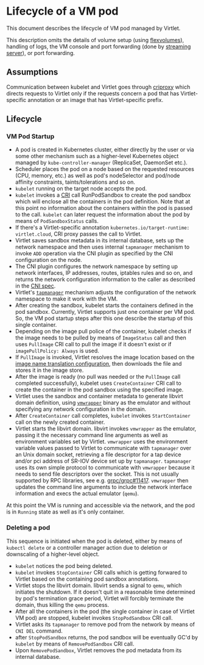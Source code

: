 # Lifecycle of a VM pod

This document describes the lifecycle of VM pod managed by Virtlet.

This description omits the details of volume setup (using
[flexvolumes](https://kubernetes.io/docs/concepts/storage/volumes/#flexvolume)),
handling of logs, the VM console and port forwarding (done by
[streaming server](https://github.com/Equinix/virtlet/tree/master/pkg/stream)),
 or port forwarding.

## Assumptions

Communication between kubelet and Virtlet goes through [criproxy](https://github.com/Mirantis/criproxy)
which directs requests to Virtlet only if the requests concern a pod that has
Virtlet-specific annotation or an image that has Virtlet-specific prefix.

## Lifecycle

### VM Pod Startup

 * A pod is created in Kubernetes cluster, either directly by the user or via
   some other mechanism such as a higher-level Kubernetes object managed by
   `kube-controller-manager` (ReplicaSet, DaemonSet etc.).
 * Scheduler places the pod on a node based on the requested resources
   (CPU, memory, etc.) as well as pod's nodeSelector and pod/node affinity
   constraints, taints/tolerations and so on.
 * `kubelet` running on the target node accepts the pod.
 * `kubelet` invokes a [CRI](https://github.com/kubernetes/community/blob/master/contributors/devel/sig-node/container-runtime-interface.md)
   call RunPodSandbox to create the pod sandbox which
   will enclose all the containers in the pod definition. Note that at this
   point no information about the containers within the pod is passed
   to the call. `kubelet` can later request the information about the pod
   by means of `PodSandboxStatus` calls.
 * If there's a Virtlet-specific annotation `kubernetes.io/target-runtime: virtlet.cloud`,
   CRI proxy passes the call to Virtlet.
 * Virtlet saves sandbox metadata in its internal database, sets up the
   network namespace and then uses internal `tapmanager` mechanism to invoke
   `ADD` operation via the CNI plugin as specified by the
   CNI configuration on the node.
 * The CNI plugin configures the network namespace by setting up
   network interfaces, IP addresses, routes, iptables rules and so on,
   and returns the network configuration information to the caller as described
   in the [CNI spec](https://github.com/containernetworking/cni/blob/master/SPEC.md#result).
 * Virtlet's [`tapmanager`](https://github.com/Equinix/virtlet/tree/master/pkg/tapmanager)
   mechanism adjusts the configuration of the network namespace to make it work with the VM.
 * After creating the sandbox, kubelet starts the containers defined in
   the pod sandbox. Currently, Virtlet supports just one container per VM pod.
   So, the VM pod startup steps after this one describe the startup of this single container.
 * Depending on the image pull police of the container, kubelet checks if
   the image needs to be pulled by means of `ImageStatus` call and then uses
   `PullImage` CRI call to pull the image if it doesn't exist or if
   `imagePullPolicy: Always` is used.
 * If `PullImage` is invoked, Virtlet resolves the image location based on the
   [image name translation configuration](https://github.com/Equinix/virtlet/blob/master/docs/docs/reference/images.md#image-name-translation),
   then downloads the file and stores it in the image store.
 * After the image is ready (no pull was needed or the `PullImage` call completed
   successfully), kubelet uses `CreateContainer` CRI call to create
   the container in the pod sandbox using the specified image.
 * Virtlet uses the sandbox and container metadata to generate libvirt domain definition,
   using [`vmwrapper`](https://github.com/Equinix/virtlet/tree/master/cmd/vmwrapper)
   binary as the emulator and without specifying any network configuration in the domain.
 * After `CreateContainer` call completes, `kubelet` invokes `StartContainer` call
   on the newly created container.
 * Virtlet starts the libvirt domain. libvirt invokes `vmwrapper` as the emulator,
   passing it the necessary command line arguments as well as environment variables
   set by Virtlet. `vmwrapper` uses the environment variable values passed
   to Virtlet to communicate with `tapmanager` over an Unix domain socket,
   retrieving a file descriptor for a tap device and/or pci address of SR-IOV
   device set up by `tapmanager`. `tapmanager` uses its own simple protocol to
   communicate with `vmwrapper` because it needs to send file descriptors over
   the socket. This is not usually supported by RPC libraries, see e.g.
   [grpc/grpc#11417](https://github.com/grpc/grpc/issues/11417).
   `vmwrapper` then updates the command line arguments to include the network
   interface information and execs the actual emulator (`qemu`).

At this point the VM is running and accessible via the network, and the pod is
in `Running` state as well as it's only container.

### Deleting a pod

This sequence is initiated when the pod is deleted, either by means of `kubectl delete`
or a controller manager action due to deletion or downscaling of a higher-level object.

 * `kubelet` notices the pod being deleted.
 * `kubelet` invokes `StopContainer` CRI calls which is getting forwared
   to Virtlet based on the containing pod sandbox annotations.
 * Virtlet stops the libvirt domain. libvirt sends a signal to `qemu`, which initiates
   the shutdown. If it doesn't quit in a reasonable time determined by pod's
   termination grace period, Virtlet will forcibly terminate the domain,
   thus killing the `qemu` process.
 * After all the containers in the pod (the single container in case of
   Virtlet VM pod) are stopped, kubelet invokes `StopPodSandbox` CRI call.
 * Virtlet asks its `tapmanager` to remove pod from the network by means of
   `CNI DEL` command.
 * after `StopPodSandbox` returns, the pod sandbox will be eventually GC'd
   by `kubelet` by means of `RemovePodSandbox` CRI call.
 * Upon `RemovePodSandbox`, Virtlet removes the pod metadata from its internal database.
